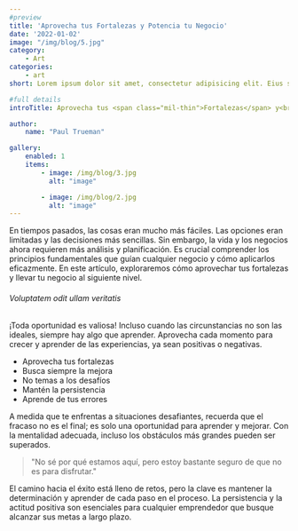 ```yaml
---
#preview
title: 'Aprovecha tus Fortalezas y Potencia tu Negocio'
date: '2022-01-02'
image: "/img/blog/5.jpg"
category:
    - Art
categories:
    - art
short: Lorem ipsum dolor sit amet, consectetur adipisicing elit. Eius sequi commodi dignissimos.

#full details
introTitle: Aprovecha tus <span class="mil-thin">Fortalezas</span> y<br> Potencia tu <span class="mil-thin">Negocio</span>

author:
    name: "Paul Trueman"

gallery:
    enabled: 1
    items:
        - image: /img/blog/3.jpg
          alt: "image"

        - image: /img/blog/2.jpg
          alt: "image"
---
```


En tiempos pasados, las cosas eran mucho más fáciles. Las opciones eran limitadas y las decisiones más sencillas. Sin embargo, la vida y los negocios ahora requieren más análisis y planificación. Es crucial comprender los principios fundamentales que guían cualquier negocio y cómo aplicarlos eficazmente. En este artículo, exploraremos cómo aprovechar tus fortalezas y llevar tu negocio al siguiente nivel.

###### Voluptatem odit ullam veritatis

¡Toda oportunidad es valiosa! Incluso cuando las circunstancias no son las ideales, siempre hay algo que aprender. Aprovecha cada momento para crecer y aprender de las experiencias, ya sean positivas o negativas. 

- Aprovecha tus fortalezas
- Busca siempre la mejora
- No temas a los desafíos
- Mantén la persistencia
- Aprende de tus errores

A medida que te enfrentas a situaciones desafiantes, recuerda que el fracaso no es el final; es solo una oportunidad para aprender y mejorar. Con la mentalidad adecuada, incluso los obstáculos más grandes pueden ser superados.

> "No sé por qué estamos aquí, pero estoy bastante seguro de que no es para disfrutar."

El camino hacia el éxito está lleno de retos, pero la clave es mantener la determinación y aprender de cada paso en el proceso. La persistencia y la actitud positiva son esenciales para cualquier emprendedor que busque alcanzar sus metas a largo plazo.   